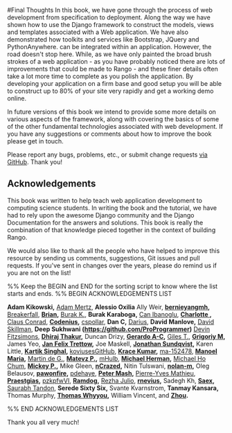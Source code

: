 #Final Thoughts
In this book, we have gone through the process of web development from specification to deployment. Along the way we have shown how to use the Django framework to construct the models, views and templates associated with a Web application. We have also demonstrated how toolkits and services like Bootstrap, JQuery and PythonAnywhere. can be integrated within an application. However, the road doesn't stop here. While, as we have only painted the broad brush strokes of a web application - as you have probably noticed there are lots of improvements that could be made to Rango - and these finer details often take a lot more time to complete as you polish the application. By developing your application on a firm base and good setup you will be able to construct up to 80% of your site very rapidly and get a working demo online.

In future versions of this book we intend to provide some more details on various aspects of the framework, along with covering the basics of some of the other fundamental technologies associated with web development. If you have any suggestions or comments about how to improve the book please get in touch.

Please report any bugs, problems, etc., or submit change requests [via GitHub](https://github.com/leifos/tango_with_django_19/). Thank you!

## Acknowledgements
This book was written to help teach web application development to computing science students. In writing the book and the tutorial, we have had to rely upon the awesome Django community and the Django Documentation for the answers and solutions. This book is really the combination of that knowledge pieced together in the context of building Rango. 

We would also like to thank all the people who have helped to improve this resource by sending us comments, suggestions, Git issues and pull requests. If you've sent in changes over the years, please do remind us if you are not on the list! 

%% Keep the BEGIN and END for the sorting script to know where the list starts and ends.
%% BEGIN ACKNOWLEDGEMENTS LIST

**Adam Kikowski,**
[Adam Mertz](https://github.com/Amertz08),
**Alessio Oxilia**
Ally Weir,
**[bernieyangmh](https://github.com/bernieyangmh),**
[Breakerfall](https://github.com/breakerfall),
**[Brian](https://github.com/flycal6),**
[Burak K.](https://github.com/McMutton),
**Burak Karaboga,**
[Can Ibanoglu](https://github.com/canibanoglu),
**[Charlotte ](https://github.com/Charlotteis),**
[Claus Conrad](https://github.com/cconrad),
**[Codenius](https://twitter.com/Codenius),**
[cspollar](https://github.com/cspollar),
**Dan C,**
[Darius](https://github.com/dariushazimi),
**David Manlove,**
[David Skillman](https://github.com/reggaedit),
**Deep Sukhwani (https://github.com/ProProgrammer)**
[Devin Fitzsimons](https://github.com/aisflat439),
**[Dhiraj Thakur](https://github.com/dhirajt),**
Duncan Drizy,
**[Gerardo A-C](https://github.com/gerac83),**
[Giles T.](https://github.com/gpjt),
**[Grigoriy M](https://github.com/GriMel),**
James Yeo,
**[Jan Felix Trettow](https://tiwtter.com/JanFelixTrettow),**
Joe Maskell,
**[Jonathan Sundqvist](https://github.com/jonathan-s),**
Karen Little,
**[Kartik Singhal](https://github.com/k4rtik),**
[koviusesGitHub](https://github.com/koviusesGitHub),
**[Krace Kumar](https://github.com/kracekumar),**
[ma-152478](https://github.com/ma-152478),
**[Manoel Maria](https://twitter.com/xmadruga157),**
[Martin de G.](https://github.com/martindegroot),
**[Matevz P.](https://github.com/matonsjojc),**
[mHulb](https://github.com/mHulb),
**[Michael Herman](https://github.com/mjhea0),**
[Michael Ho Chum](https://github.com/michaelchum),
**[Mickey P.](https://github.com/mickeypash),**
Mike Gleen,
**[nCrazed](https://github.com/nCrazed),**
Nitin Tulswani,
**[nolan-m](https://github.com/nolan-m),**
Oleg Belausov,
**[pawonfire](https://github.com/pawonfire),**
[pdehaye](https://github.com/pdehaye),
**[Peter Mash](https://github.com/PeterMash),**
[Pierre-Yves Mathieu](https://github.com/pywebdesign),
**[Praestgias](https://github.com/praestigias),**
[pzkpfwVI](https://github.com/pzkpfwVI),
**[Ramdog](https://github.com/ramdog),**
[Rezha Julio](https://github.com/kimiamania),
**[rnevius](https://github.com/rnevius),**
Sadegh Kh,
**[Saex](https://github.com/SaeX),**
[Saurabh Tandon](https://twitter.com/saurabhtand),
**Serede Sixty Six,**
Svante Kvarnstrom,
**Tanmay Kansara,**
Thomas Murphy,
**[Thomas Whyyou](https://twitter.com/thomaswhyyou),**
William Vincent, and
**[Zhou](https://github.com/AugustLONG).**


%% END ACKNOWLEDGEMENTS LIST

Thank you all very much!

